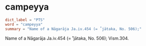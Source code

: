 # campeyya

``` toml
dict_label = "PTS"
word = "campeyya"
summary = "Name of a Nāgarāja Ja.iv.454 (= ˚jātaka, No. 506);"
```

Name of a Nāgarāja Ja.iv.454 (= ˚jātaka, No. 506); Vism.304.

